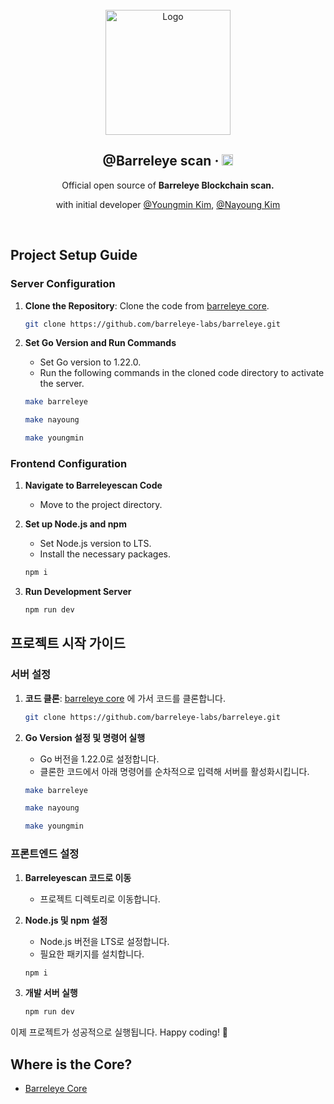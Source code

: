 <br/>

<div align="center">
  <a href="https://github.com/toss/nestjs-aop">
    <img src="https://github.com/k930503/k930503/assets/48827393/15d2445b-b46f-4056-92c8-6ec18115f29e" alt="Logo"  height="200">
  </a>

  <br />

  <h2>@Barreleye scan &middot; <img src="https://img.shields.io/badge/npm package-@lts-success" alt="npm" height="18"/></h2>

  <p align="center">
   Official open source of <b>Barreleye Blockchain scan. </b>

 
  with initial developer [@Youngmin Kim](https://github.com/k930503), [@Nayoung Kim](https://github.com/usiyoung)

  
</a></h6>
  </p>
</div>

<br>

## Project Setup Guide

### Server Configuration

1. **Clone the Repository**: Clone the code from [barreleye core](https://github.com/barreleye-labs/barreleye).
   
   ```bash
   git clone https://github.com/barreleye-labs/barreleye.git
   ```

2. **Set Go Version and Run Commands**
   - Set Go version to 1.22.0.
   - Run the following commands in the cloned code directory to activate the server.
   
   ```bash
   make barreleye

   make nayoung

   make youngmin
   ```

### Frontend Configuration

1. **Navigate to Barreleyescan Code**
   - Move to the project directory.

2. **Set up Node.js and npm**
   - Set Node.js version to LTS.
   - Install the necessary packages.
   ```bash
   npm i 
   ```

3. **Run Development Server**
   ```bash
   npm run dev
   ```


## 프로젝트 시작 가이드

### 서버 설정

1. **코드 클론**: [barreleye core](https://github.com/barreleye-labs/barreleye) 에 가서 코드를 클론합니다.
     
   ```bash
   git clone https://github.com/barreleye-labs/barreleye.git
   ```

2. **Go Version 설정 및 명령어 실행**
   - Go 버전을 1.22.0로 설정합니다.
   - 클론한 코드에서 아래 명령어를 순차적으로 입력해 서버를 활성화시킵니다.

   ```bash
   make barreleye

   make nayoung

   make youngmin
   ```

### 프론트엔드 설정

1. **Barreleyescan 코드로 이동**
   - 프로젝트 디렉토리로 이동합니다.

2. **Node.js 및 npm 설정**
   - Node.js 버전을 LTS로 설정합니다.
   - 필요한 패키지를 설치합니다.
   ```bash
   npm i 
   ```

3. **개발 서버 실행**
   ```bash
   npm run dev
   ```

이제 프로젝트가 성공적으로 실행됩니다. Happy coding! 🚀



## Where is the Core?
- [Barreleye Core](https://github.com/barreleye-labs/barreleye)

